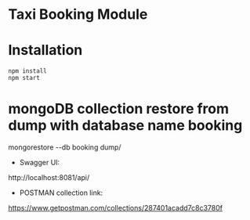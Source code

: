 # Taxi Booking Module


Installation
============

    npm install
    npm start


mongoDB collection restore from dump with database name booking
============
mongorestore --db booking dump/


* Swagger UI:

http://localhost:8081/api/


* POSTMAN collection link:

 https://www.getpostman.com/collections/287401acadd7c8c3780f
